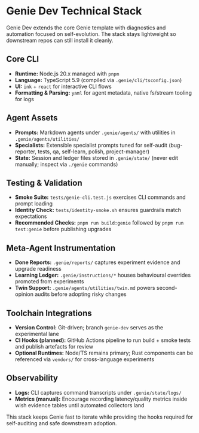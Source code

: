 # Genie Dev Technical Stack

Genie Dev extends the core Genie template with diagnostics and automation focused on self-evolution. The stack stays lightweight so downstream repos can still install it cleanly.

## Core CLI
- **Runtime:** Node.js 20.x managed with `pnpm`
- **Language:** TypeScript 5.9 (compiled via `.genie/cli/tsconfig.json`)
- **UI:** `ink` + `react` for interactive CLI flows
- **Formatting & Parsing:** `yaml` for agent metadata, native fs/stream tooling for logs

## Agent Assets
- **Prompts:** Markdown agents under `.genie/agents/` with utilities in `.genie/agents/utilities/`
- **Specialists:** Extensible specialist prompts tuned for self-audit (bug-reporter, tests, qa, self-learn, polish, project-manager)
- **State:** Session and ledger files stored in `.genie/state/` (never edit manually; inspect via `./genie` commands)

## Testing & Validation
- **Smoke Suite:** `tests/genie-cli.test.js` exercises CLI commands and prompt loading
- **Identity Check:** `tests/identity-smoke.sh` ensures guardrails match expectations
- **Recommended Checks:** `pnpm run build:genie` followed by `pnpm run test:genie` before publishing upgrades

## Meta-Agent Instrumentation
- **Done Reports:** `.genie/reports/` captures experiment evidence and upgrade readiness
- **Learning Ledger:** `.genie/instructions/*` houses behavioural overrides promoted from experiments
- **Twin Support:** `.genie/agents/utilities/twin.md` powers second-opinion audits before adopting risky changes

## Toolchain Integrations
- **Version Control:** Git-driven; branch `genie-dev` serves as the experimental lane
- **CI Hooks (planned):** GitHub Actions pipeline to run build + smoke tests and publish artefacts for review
- **Optional Runtimes:** Node/TS remains primary; Rust components can be referenced via `vendors/` for cross-language experiments

## Observability
- **Logs:** CLI captures command transcripts under `.genie/state/logs/`
- **Metrics (manual):** Encourage recording latency/quality metrics inside wish evidence tables until automated collectors land

This stack keeps Genie fast to iterate while providing the hooks required for self-auditing and safe downstream adoption.
